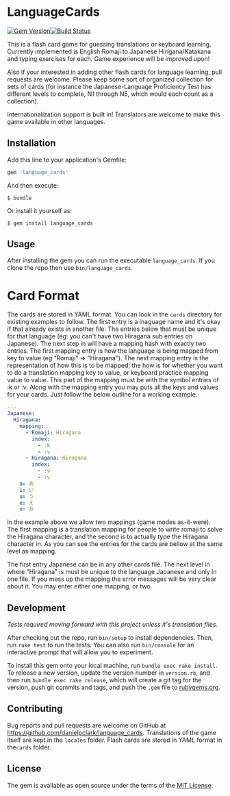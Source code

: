 # LanguageCards
[![Gem Version](https://badge.fury.io/rb/language_cards.svg)](https://badge.fury.io/rb/language_cards)[![Build Status](https://travis-ci.org/danielpclark/language_cards.svg?branch=master)](https://travis-ci.org/danielpclark/language_cards)

This is a flash card game for guessing translations or keyboard learning.  Currently implemented is
English Romaji to Japanese Hirigana/Katakana and typing exercises for each.  Game experience will be improved upon!

Also if your interested in adding other flash cards for language learning, pull requests are welcome.  Please
keep some sort of organized collection for sets of cards (for instance the Japanese-Language Proficiency Test
has different levels to complete, N1 through N5, which would each count as a collection).

Internationalization support is built in!  Translators are welcome to make this game available in other languages.

## Installation

Add this line to your application's Gemfile:

```ruby
gem 'language_cards'
```

And then execute:

    $ bundle

Or install it yourself as:

    $ gem install language_cards

## Usage

After installing the gem you can run the executable `language_cards`.  If you clone the repo then use
`bin/language_cards`.

# Card Format

The cards are stored in YAML format.  You can look in the `cards` directory for existing examples to follow.
The first entry is a lnaguage name and it's okay if that already exists in another file.  The entries below that
must be unique for that language (eg: you can't have two Hiragana sub entries on Japanese).  The next step in
will have a mapping hash with exactly two entries.  The first mapping entry is how the language is being mapped
from key to value (eg "Romaji" => "Hiragana").  The next mapping entry is the representation of how this is to be
mapped; the how is for whether you want to do a translation mapping key to value, or keyboard practice mapping
value to value.  This part of the mapping must be with the symbol entries of :k or :v.  Along with the mapping
entry you may puts all the keys and values for your cards.  Just follow the below outline for a working example.

```yaml
---
Japanese:
  Hiragana:
    mapping:
      - Romaji: Hiragana
        index: 
          - :k
          - :v
      - Hiragana: Hiragana
        index: 
          - :v
          - :v
    a: あ
    i: い
    u: う
    e: え
    o: お
```

In the example above we allow two mappings (game modes as-it-were).  The first mapping is a translation mapping
for people to write romaji to solve the Hiragana character, and the second is to actually type the Hiragana
character in.  As you can see the entries for the cards are bellow at the same level as mapping.

The first entry Japanese can be in any other cards file.  The next level in where "Hiragana" is must be unique to
the language Japanese and only in one file.  If you mess up the mapping the error messages will be very clear
about it.  You may enter either one mapping, or two.

## Development

*Tests required moving forward with this project unless it's translation files.*

After checking out the repo, run `bin/setup` to install dependencies. Then, run `rake test` to run the tests. You can also run `bin/console` for an interactive prompt that will allow you to experiment.

To install this gem onto your local machine, run `bundle exec rake install`. To release a new version, update the version number in `version.rb`, and then run `bundle exec rake release`, which will create a git tag for the version, push git commits and tags, and push the `.gem` file to [rubygems.org](https://rubygems.org).

## Contributing

Bug reports and pull requests are welcome on GitHub at https://github.com/danielpclark/language_cards.
Translations of the game itself are kept in the `locales` folder.  Flash cards are stored in YAML format in the`cards` folder.


## License

The gem is available as open source under the terms of the [MIT License](http://opensource.org/licenses/MIT).


